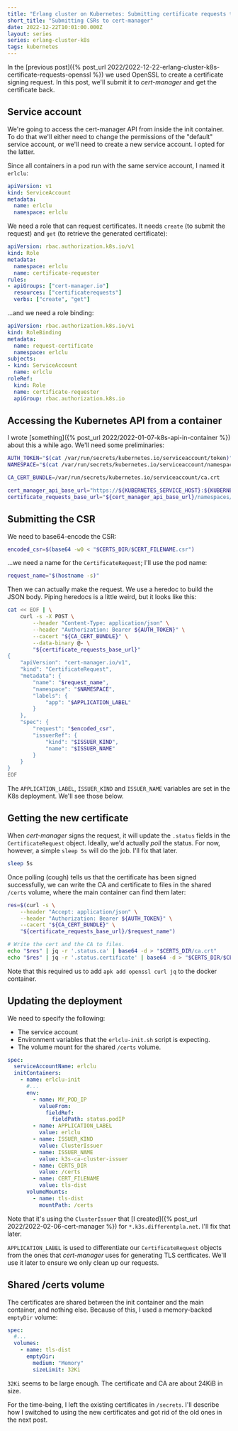 ```yaml
---
title: "Erlang cluster on Kubernetes: Submitting certificate requests to cert-manager"
short_title: "Submitting CSRs to cert-manager"
date: 2022-12-22T10:01:00.000Z
layout: series
series: erlang-cluster-k8s
tags: kubernetes
---
```


In the [previous post]({% post_url 2022/2022-12-22-erlang-cluster-k8s-certificate-requests-openssl %}) we used OpenSSL
to create a certificate signing request. In this post, we'll submit it to _cert-manager_ and get the certificate back.

## Service account

We're going to access the cert-manager API from inside the init container. To do that we'll either need to change the
permissions of the "default" service account, or we'll need to create a new service account. I opted for the latter.

Since all containers in a pod run with the same service account, I named it `erlclu`:

```yaml
apiVersion: v1
kind: ServiceAccount
metadata:
  name: erlclu
  namespace: erlclu
```

We need a role that can request certificates. It needs `create` (to submit the request) and `get` (to retrieve the
generated certificate):

```yaml
apiVersion: rbac.authorization.k8s.io/v1
kind: Role
metadata:
  namespace: erlclu
  name: certificate-requester
rules:
- apiGroups: ["cert-manager.io"]
  resources: ["certificaterequests"]
  verbs: ["create", "get"]
```

...and we need a role binding:

```yaml
apiVersion: rbac.authorization.k8s.io/v1
kind: RoleBinding
metadata:
  name: request-certificate
  namespace: erlclu
subjects:
- kind: ServiceAccount
  name: erlclu
roleRef:
  kind: Role
  name: certificate-requester
  apiGroup: rbac.authorization.k8s.io
```

## Accessing the Kubernetes API from a container

I wrote [something]({% post_url 2022/2022-01-07-k8s-api-in-container %}) about this a while ago. We'll need some preliminaries:

```bash
AUTH_TOKEN="$(cat /var/run/secrets/kubernetes.io/serviceaccount/token)"
NAMESPACE="$(cat /var/run/secrets/kubernetes.io/serviceaccount/namespace)"

CA_CERT_BUNDLE=/var/run/secrets/kubernetes.io/serviceaccount/ca.crt

cert_manager_api_base_url="https://${KUBERNETES_SERVICE_HOST}:${KUBERNETES_SERVICE_PORT}/apis/cert-manager.io/v1"
certificate_requests_base_url="${cert_manager_api_base_url}/namespaces/${NAMESPACE}/certificaterequests"
```

## Submitting the CSR

We need to base64-encode the CSR:

```bash
encoded_csr=$(base64 -w0 < "$CERTS_DIR/$CERT_FILENAME.csr")
```

...we need a name for the `CertificateRequest`; I'll use the pod name:

```bash
request_name="$(hostname -s)"
```

Then we can actually make the request. We use a heredoc to build the JSON body. Piping heredocs is a little weird, but
it looks like this:

```bash
cat << EOF | \
    curl -s -X POST \
        --header "Content-Type: application/json" \
        --header "Authorization: Bearer ${AUTH_TOKEN}" \
        --cacert "${CA_CERT_BUNDLE}" \
        --data-binary @- \
        "${certificate_requests_base_url}"
{
    "apiVersion": "cert-manager.io/v1",
    "kind": "CertificateRequest",
    "metadata": {
        "name": "$request_name",
        "namespace": "$NAMESPACE",
        "labels": {
            "app": "$APPLICATION_LABEL"
        }
    },
    "spec": {
        "request": "$encoded_csr",
        "issuerRef": {
            "kind": "$ISSUER_KIND",
            "name": "$ISSUER_NAME"
        }
    }
}
EOF
```

The `APPLICATION_LABEL`, `ISSUER_KIND` and `ISSUER_NAME` variables are set in the K8s deployment. We'll see those below.

## Getting the new certificate

When _cert-manager_ signs the request, it will update the `.status` fields in the `CertificateRequest` object. Ideally,
we'd actually _poll_ the status. For now, however, a simple `sleep 5s` will do the job. I'll fix that later.

```bash
sleep 5s
```

Once polling (cough) tells us that the certificate has been signed successfully, we can write the CA and certificate to files in the shared `/certs` volume, where the main container can find them later:

```bash
res=$(curl -s \
    --header "Accept: application/json" \
    --header "Authorization: Bearer ${AUTH_TOKEN}" \
    --cacert "${CA_CERT_BUNDLE}" \
    "${certificate_requests_base_url}/$request_name")

# Write the cert and the CA to files.
echo "$res" | jq -r '.status.ca' | base64 -d > "$CERTS_DIR/ca.crt"
echo "$res" | jq -r '.status.certificate' | base64 -d > "$CERTS_DIR/$CERT_FILENAME.crt"
```

Note that this required us to add `apk add openssl curl jq` to the docker container.

## Updating the deployment

We need to specify the following:

- The service account
- Environment variables that the `erlclu-init.sh` script is expecting.
- The volume mount for the shared `/certs` volume.

```yaml
spec:
  serviceAccountName: erlclu
  initContainers:
    - name: erlclu-init
      #...
      env:
        - name: MY_POD_IP
          valueFrom:
            fieldRef:
              fieldPath: status.podIP
        - name: APPLICATION_LABEL
          value: erlclu
        - name: ISSUER_KIND
          value: ClusterIssuer
        - name: ISSUER_NAME
          value: k3s-ca-cluster-issuer
        - name: CERTS_DIR
          value: /certs
        - name: CERT_FILENAME
          value: tls-dist
      volumeMounts:
        - name: tls-dist
          mountPath: /certs
```

Note that it's using the `ClusterIssuer` that [I created]({% post_url 2022/2022-02-06-cert-manager %}) for
`*.k3s.differentpla.net`. I'll fix that later.

`APPLICATION_LABEL` is used to differentiate our `CertificateRequest` objects from the ones that _cert-manager_ uses for
generating TLS certficates. We'll use it later to ensure we only clean up our requests.

## Shared /certs volume

The certificates are shared between the init container and the main container, and nothing else. Because of this, I used
a memory-backed `emptyDir` volume:

```yaml
spec:
  #...
  volumes:
    - name: tls-dist
      emptyDir:
        medium: "Memory"
        sizeLimit: 32Ki
```

`32Ki` seems to be large enough. The certificate and CA are about 24KiB in size.

For the time-being, I left the existing certificates in `/secrets`. I'll describe how I switched to using the new
certificates and got rid of the old ones in the next post.
